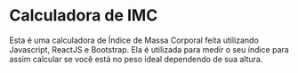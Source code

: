 # Calculadora de IMC

Esta é uma calculadora de Índice de Massa Corporal feita utilizando Javascript, ReactJS e Bootstrap.
Ela é utilizada para medir o seu índice para assim calcular se você está no peso ideal dependendo de sua altura.
